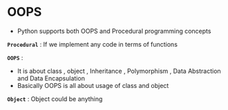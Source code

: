 # OOPS
* Python supports both OOPS and Procedural programming concepts 

**`Procedural`** : If we implement any code in terms of functions

**`OOPS`** : 

* It is about class , object , Inheritance , Polymorphism , Data Abstraction and Data Encapsulation
* Basically OOPS is all about usage of class and object

**`Object`** : Object could be anything